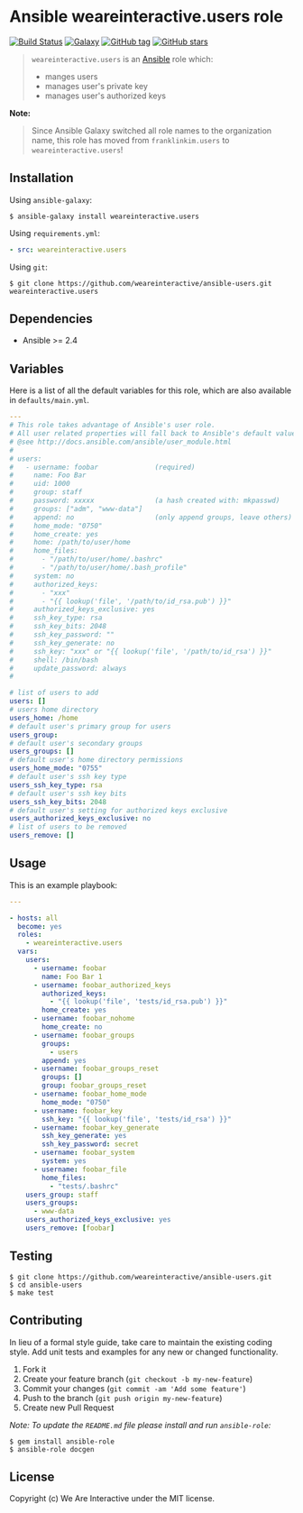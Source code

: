 # Ansible weareinteractive.users role

[![Build Status](https://img.shields.io/travis/weareinteractive/ansible-users.svg)](https://travis-ci.org/weareinteractive/ansible-users)
[![Galaxy](http://img.shields.io/badge/galaxy-weareinteractive.sudo-blue.svg)](https://galaxy.ansible.com/list#/roles/1385)
[![GitHub tag](https://img.shields.io/github/tag/weareinteractive/ansible-users.svg)](https://github.com/weareinteractive/ansible-users/releases)
[![GitHub stars](https://img.shields.io/github/stars/weareinteractive/ansible-users.svg?style=social&label=Star)](https://github.com/weareinteractive/ansible-users)

> `weareinteractive.users` is an [Ansible](http://www.ansible.com) role which:
>
> * manges users
> * manages user's private key
> * manages user's authorized keys

**Note:**

> Since Ansible Galaxy switched all role names to the organization name, this role has moved from `franklinkim.users` to `weareinteractive.users`!

## Installation

Using `ansible-galaxy`:

```shell
$ ansible-galaxy install weareinteractive.users
```

Using `requirements.yml`:

```yaml
- src: weareinteractive.users
```

Using `git`:

```shell
$ git clone https://github.com/weareinteractive/ansible-users.git weareinteractive.users
```

## Dependencies

* Ansible >= 2.4

## Variables

Here is a list of all the default variables for this role, which are also available in `defaults/main.yml`.

```yaml
---
# This role takes advantage of Ansible's user role.
# All user related properties will fall back to Ansible's default values.
# @see http://docs.ansible.com/ansible/user_module.html
#
# users:
#   - username: foobar              (required)
#     name: Foo Bar
#     uid: 1000
#     group: staff
#     password: xxxxx               (a hash created with: mkpasswd)
#     groups: ["adm", "www-data"]
#     append: no                    (only append groups, leave others)
#     home_mode: "0750"
#     home_create: yes
#     home: /path/to/user/home
#     home_files:
#       - "/path/to/user/home/.bashrc"
#       - "/path/to/user/home/.bash_profile"
#     system: no
#     authorized_keys:
#       - "xxx"
#       - "{{ lookup('file', '/path/to/id_rsa.pub') }}"
#     authorized_keys_exclusive: yes
#     ssh_key_type: rsa
#     ssh_key_bits: 2048
#     ssh_key_password: ""
#     ssh_key_generate: no
#     ssh_key: "xxx" or "{{ lookup('file', '/path/to/id_rsa') }}"
#     shell: /bin/bash
#     update_password: always
#

# list of users to add
users: []
# users home directory
users_home: /home
# default user's primary group for users
users_group:
# default user's secondary groups
users_groups: []
# default user's home directory permissions
users_home_mode: "0755"
# default user's ssh key type
users_ssh_key_type: rsa
# default user's ssh key bits
users_ssh_key_bits: 2048
# default user's setting for authorized keys exclusive
users_authorized_keys_exclusive: no
# list of users to be removed
users_remove: []

```


## Usage

This is an example playbook:

```yaml
---

- hosts: all
  become: yes
  roles:
    - weareinteractive.users
  vars:
    users:
      - username: foobar
        name: Foo Bar 1
      - username: foobar_authorized_keys
        authorized_keys:
          - "{{ lookup('file', 'tests/id_rsa.pub') }}"
        home_create: yes
      - username: foobar_nohome
        home_create: no
      - username: foobar_groups
        groups:
          - users
        append: yes
      - username: foobar_groups_reset
        groups: []
        group: foobar_groups_reset
      - username: foobar_home_mode
        home_mode: "0750"
      - username: foobar_key
        ssh_key: "{{ lookup('file', 'tests/id_rsa') }}"
      - username: foobar_key_generate
        ssh_key_generate: yes
        ssh_key_password: secret
      - username: foobar_system
        system: yes
      - username: foobar_file
        home_files:
          - "tests/.bashrc"
    users_group: staff
    users_groups:
      - www-data
    users_authorized_keys_exclusive: yes
    users_remove: [foobar]

```


## Testing

```shell
$ git clone https://github.com/weareinteractive/ansible-users.git
$ cd ansible-users
$ make test
```

## Contributing
In lieu of a formal style guide, take care to maintain the existing coding style. Add unit tests and examples for any new or changed functionality.

1. Fork it
2. Create your feature branch (`git checkout -b my-new-feature`)
3. Commit your changes (`git commit -am 'Add some feature'`)
4. Push to the branch (`git push origin my-new-feature`)
5. Create new Pull Request

*Note: To update the `README.md` file please install and run `ansible-role`:*

```shell
$ gem install ansible-role
$ ansible-role docgen
```

## License
Copyright (c) We Are Interactive under the MIT license.

